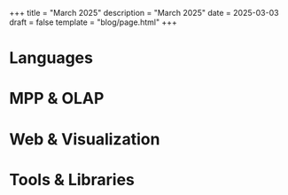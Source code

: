 +++
title = "March 2025"
description = "March 2025"
date = 2025-03-03
draft = false
template = "blog/page.html"
+++

# Languages

# MPP & OLAP

# Web & Visualization

# Tools & Libraries